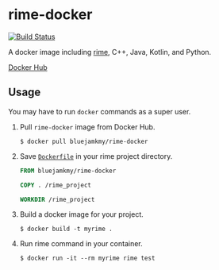 # rime-docker

[![Build Status](https://travis-ci.org/blue-jam/rime-docker.svg?branch=master)](https://travis-ci.org/blue-jam/rime-docker)

A docker image including [rime](https://github.com/icpc-jag/rime), C++, Java, Kotlin, and Python.

[Docker Hub](https://hub.docker.com/r/bluejamkmy/rime-docker)

## Usage

You may have to run `docker` commands as a super user.

1. Pull `rime-docker` image from Docker Hub.

   ```
   $ docker pull bluejamkmy/rime-docker
   ```

1. Save [`Dockerfile`](Dockerfile.example) in your rime project directory.

   ```Dockerfile
   FROM bluejamkmy/rime-docker

   COPY . /rime_project

   WORKDIR /rime_project
   ```

1. Build a docker image for your project.

   ```
   $ docker build -t myrime .
   ```

1. Run rime command in your container.

   ```
   $ docker run -it --rm myrime rime test
   ```
